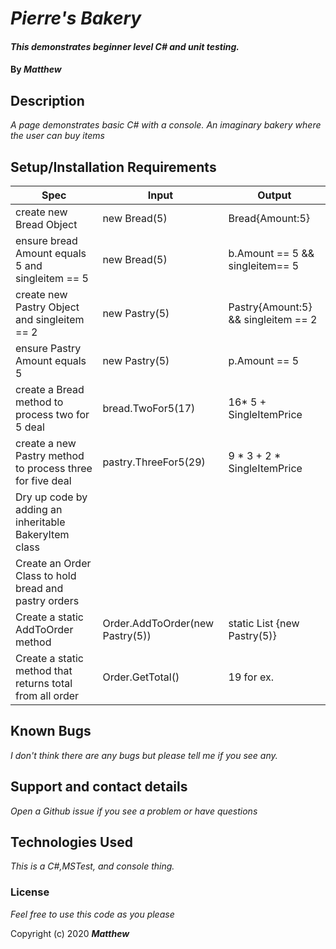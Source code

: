 
# _Pierre's Bakery_

#### _This demonstrates beginner level C# and unit testing._

#### By _**Matthew**_


## Description

_A page demonstrates basic C# with a console._
_An imaginary bakery where the user can buy items_

                                  
## Setup/Installation Requirements

| Spec | Input | Output |
|-|-|-|
| create new Bread Object | new Bread(5) | Bread{Amount:5} |
| ensure bread Amount equals 5 and singleitem == 5 | new Bread(5) | b.Amount == 5 && singleitem== 5 |
| create new Pastry Object and singleitem == 2 | new Pastry(5) | Pastry{Amount:5} && singleitem == 2 |
| ensure Pastry Amount equals 5 | new Pastry(5) | p.Amount == 5 |
| create a Bread method to process two for 5 deal | bread.TwoFor5(17) | 16* 5 + SingleItemPrice |
| create a new Pastry method to process three for five deal | pastry.ThreeFor5(29) | 9 * 3 + 2 * SingleItemPrice |
| Dry up code by adding an inheritable BakeryItem class |  |  |
| Create an Order Class to hold bread and pastry orders |  |  |
| Create a static AddToOrder method | Order.AddToOrder(new Pastry(5)) | static List<BreadItems> {new Pastry(5)} |
| Create a static method that returns total from all order | Order.GetTotal() | 19 for ex. |

## Known Bugs

_I don't think there are any bugs but please tell me if you see any._

## Support and contact details

_Open a Github issue if you see a problem or have questions_

## Technologies Used

_This is a C#,MSTest, and console thing._

### License

*Feel free to use this code as you please*

Copyright (c) 2020 **_Matthew_**
